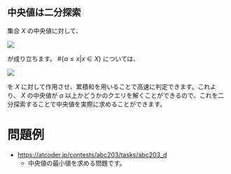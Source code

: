 ## 中央値は二分探索
集合 $X$ の中央値に対して、

<img src="https://latex.codecogs.com/svg.image?\bg{white}\alpha\le&space;Med(X)\iff&hash;\{\alpha\le&space;x|x\in&space;X\}>\frac{&hash;X}{2}">

が成り立ちます。 $\#\{ \alpha \le x | x \in X \}$ については、

<img src="https://latex.codecogs.com/svg.image?\bg{white}&space;f(\alpha)=\begin{cases}1&\alpha\le&space;x\\0&otherwise\end{cases}">

を $X$ に対して作用させ、累積和を用いることで高速に判定できます。これより、 $X$ の中央値が $\alpha$ 以上かどうかのクエリを解くことができるので、これを二分探索することで中央値を実際に求めることができます。

# 問題例
- https://atcoder.jp/contests/abc203/tasks/abc203_d
	- 中央値の最小値を求める問題です。